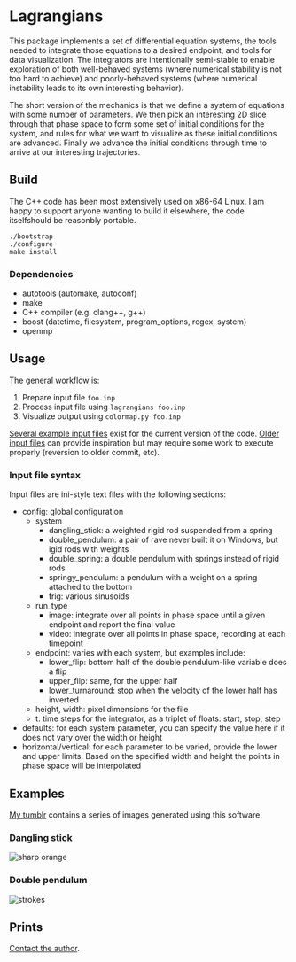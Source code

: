 # Lagrangians
This package implements a set of differential equation systems, the tools needed to integrate those equations to a desired endpoint, and tools for data visualization. The integrators are intentionally semi-stable to enable exploration of both well-behaved systems (where numerical stability is not too hard to achieve) and poorly-behaved systems (where numerical instability leads to its own interesting behavior).

The short version of the mechanics is that we define a system of equations with some number of parameters. We then pick an interesting 2D slice through that phase space to form some set of initial conditions for the system, and rules for what we want to visualize as these initial conditions are advanced. Finally we advance the initial conditions through time to arrive at our interesting trajectories.

## Build
The C++ code has been most extensively used on x86-64 Linux. I am happy to support anyone wanting to build it elsewhere, the code itselfshould be reasonbly portable.
```
./bootstrap
./configure
make install
```
### Dependencies
* autotools (automake, autoconf)
* make
* C++ compiler (e.g. clang++, g++)
* boost (datetime, filesystem, program_options, regex, system)
* openmp

## Usage
The general workflow is:
1. Prepare input file `foo.inp`
2. Process input file using `lagrangians foo.inp`
3. Visualize output using `colormap.py foo.inp`

[Several example input files](run.v2?raw=True) exist for the current version of the code. [Older input files](run.v1?raw=True) can provide inspiration but may require some work to execute properly (reversion to older commit, etc).

### Input file syntax
Input files are ini-style text files with the following sections:
* config: global configuration
  * system
    * dangling_stick: a weighted rigid rod suspended from a spring
    * double_pendulum: a pair of rave never built it on Windows, but igid rods with weights
    * double_spring: a double pendulum with springs instead of rigid rods
    * springy_pendulum: a pendulum with a weight on a spring attached to the bottom
    * trig: various sinusoids
  * run_type
    * image: integrate over all points in phase space until a given endpoint and report the final value
    * video: integrate over all points in phase space, recording at each timepoint
  * endpoint: varies with each system, but examples include:
    * lower_flip: bottom half of the double pendulum-like variable does a flip
    * upper_flip: same, for the upper half
    * lower_turnaround: stop when the velocity of the lower half has inverted
  * height, width: pixel dimensions for the file
  * t: time steps for the integrator, as a triplet of floats: start, stop, step
* defaults: for each system parameter, you can specify the value here if it does not vary over the width or height
* horizontal/vertical: for each parameter to be varied, provide the lower and upper limits. Based on the specified width and height the points in phase space will be interpolated

## Examples
[My tumblr](https://differentialart.tumblr.com) contains a series of images generated using this software.

### Dangling stick
![sharp orange](https://66.media.tumblr.com/e56d5520a6bff5c107a46472e6fc26bd/tumblr_oprg3ctfxl1w5gu6mo1_1280.png)

### Double pendulum
![strokes](https://66.media.tumblr.com/445da890191dd152cb4d68a02c687ba0/tumblr_on2dx7qyB61w5gu6mo1_1280.png)

## Prints
[Contact the author](https://github.com/tsbischof).
